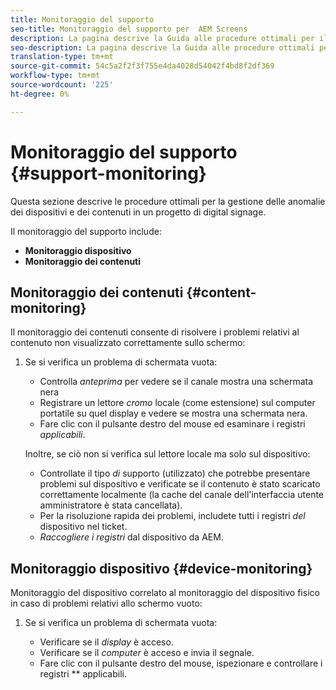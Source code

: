 ```yaml
---
title: Monitoraggio del supporto
seo-title: Monitoraggio del supporto per  AEM Screens
description: La pagina descrive la Guida alle procedure ottimali per il monitoraggio del supporto  AEM Screens
seo-description: La pagina descrive la Guida alle procedure ottimali per il monitoraggio del supporto  AEM Screens
translation-type: tm+mt
source-git-commit: 54c5a2f2f3f755e4da4028d54042f4bd8f2df369
workflow-type: tm+mt
source-wordcount: '225'
ht-degree: 0%

---
```



# Monitoraggio del supporto {#support-monitoring}

Questa sezione descrive le procedure ottimali per la gestione delle anomalie dei dispositivi e dei contenuti in un progetto di digital signage.

Il monitoraggio del supporto include:

* **Monitoraggio dispositivo**
* **Monitoraggio dei contenuti**

## Monitoraggio dei contenuti {#content-monitoring}

Il monitoraggio dei contenuti consente di risolvere i problemi relativi al contenuto non visualizzato correttamente sullo schermo:

1. Se si verifica un problema di schermata vuota:

   * Controlla *anteprima* per vedere se il canale mostra una schermata nera
   * Registrare un lettore *cromo* locale (come estensione) sul computer portatile su quel display e vedere se mostra una schermata nera.
   * Fare clic con il pulsante destro del mouse ed esaminare i registri *applicabili*.

   Inoltre, se ciò non si verifica sul lettore locale ma solo sul dispositivo:

   * Controllate il tipo *di* supporto (utilizzato) che potrebbe presentare problemi sul dispositivo e verificate se il contenuto è stato scaricato correttamente localmente (la cache del canale dell&#39;interfaccia utente amministratore è stata cancellata).
   * Per la risoluzione rapida dei problemi, includete tutti i registri *del* dispositivo nel ticket.
   * *Raccogliere i registri* dal dispositivo da AEM.


## Monitoraggio dispositivo {#device-monitoring}

Monitoraggio del dispositivo correlato al monitoraggio del dispositivo fisico in caso di problemi relativi allo schermo vuoto:

1. Se si verifica un problema di schermata vuota:

   * Verificare se il *display* è acceso.
   * Verificare se il *computer* è acceso e invia il segnale.
   * Fare clic con il pulsante destro del mouse, ispezionare e controllare i registri ** applicabili.

